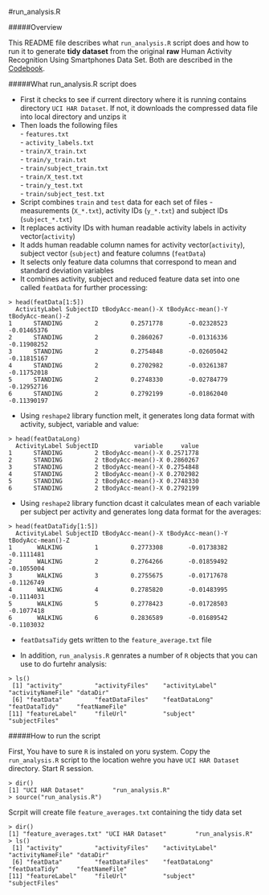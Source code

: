 #run_analysis.R  

#####Overview  

This README file describes what `run_analysis.R` script does and how to run it to generate **tidy dataset** from the original **raw** Human Activity Recognition Using Smartphones Data Set. Both are described in the [Codebook](https://github.com/mrsergei/GettingandCleaningData/blob/master/CodeBook.md). 

#####What run_analysis.R script does   

- First it checks to see if current directory where it is running contains directory `UCI HAR Dataset`. If not, it downloads the compressed data file into local directory and unzips it   
- Then loads the following files  
      - `features.txt`  
      - `activity_labels.txt`  
      - `train/X_train.txt`   
      - `train/y_train.txt`  
      - `train/subject_train.txt`  
      - `train/X_test.txt`   
      - `train/y_test.txt`  
      - `train/subject_test.txt`  
- Script combines `train` and `test` data for each set of files - measurements (`X_*.txt`), activity IDs (`y_*.txt`) and subject IDs (`subject_*.txt`)
- It replaces activity IDs with human readable activity labels in activity vector(`activity`)
- It adds human readable column names for activity vector(`activity`), subject vector (`subject`) and feature columns (`featData`)
- It selects only feature data columns that correspond to mean and standard deviation variables
- It combines activity, subject and reduced feature data set into one called `featData` for further processing:   
```
> head(featData[1:5])
  ActivityLabel SubjectID tBodyAcc-mean()-X tBodyAcc-mean()-Y tBodyAcc-mean()-Z
1      STANDING         2         0.2571778       -0.02328523       -0.01465376
2      STANDING         2         0.2860267       -0.01316336       -0.11908252
3      STANDING         2         0.2754848       -0.02605042       -0.11815167
4      STANDING         2         0.2702982       -0.03261387       -0.11752018
5      STANDING         2         0.2748330       -0.02784779       -0.12952716
6      STANDING         2         0.2792199       -0.01862040       -0.11390197
```
- Using `reshape2` library function melt, it generates long data format with activity, subject, variable and value:   
```   
> head(featDataLong)
  ActivityLabel SubjectID          variable     value
1      STANDING         2 tBodyAcc-mean()-X 0.2571778
2      STANDING         2 tBodyAcc-mean()-X 0.2860267
3      STANDING         2 tBodyAcc-mean()-X 0.2754848
4      STANDING         2 tBodyAcc-mean()-X 0.2702982
5      STANDING         2 tBodyAcc-mean()-X 0.2748330
6      STANDING         2 tBodyAcc-mean()-X 0.2792199

```  
- Using `reshape2` library function dcast it calculates mean of each variable per subject per activity and generates long data format for the averages: 
```  
> head(featDataTidy[1:5])
  ActivityLabel SubjectID tBodyAcc-mean()-X tBodyAcc-mean()-Y tBodyAcc-mean()-Z
1       WALKING         1         0.2773308       -0.01738382        -0.1111481
2       WALKING         2         0.2764266       -0.01859492        -0.1055004
3       WALKING         3         0.2755675       -0.01717678        -0.1126749
4       WALKING         4         0.2785820       -0.01483995        -0.1114031
5       WALKING         5         0.2778423       -0.01728503        -0.1077418
6       WALKING         6         0.2836589       -0.01689542        -0.1103032

```  
- `featDatsaTidy` gets written to the `feature_average.txt` file

- In addition, `run_analysis.R` genrates a number of `R` objects that you can use to do furtehr analysis:

```
> ls()
 [1] "activity"         "activityFiles"    "activityLabel"    "activityNameFile" "dataDir"         
 [6] "featData"         "featDataFiles"    "featDataLong"     "featDataTidy"     "featNameFile"    
[11] "featureLabel"     "fileUrl"          "subject"          "subjectFiles"    

```
#####How to run the script  

First, You have to sure `R` is instaled on yoru system. Copy the `run_analysis.R` script to the location wehre you have `UCI HAR Dataset` directory. Start R session.

```
> dir()  
[1] "UCI HAR Dataset"        "run_analysis.R" 
> source("run_analysis.R")
```
Scrpit will create file `feature_averages.txt` containing the tidy data set   

```
> dir()
[1] "feature_averages.txt" "UCI HAR Dataset"        "run_analysis.R" 
> ls()
 [1] "activity"         "activityFiles"    "activityLabel"    "activityNameFile" "dataDir"         
 [6] "featData"         "featDataFiles"    "featDataLong"     "featDataTidy"     "featNameFile"    
[11] "featureLabel"     "fileUrl"          "subject"          "subjectFiles"    

```
